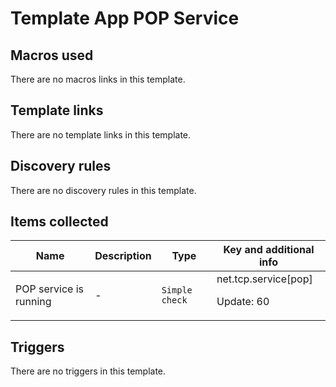 # Template App POP Service

## Macros used

There are no macros links in this template.

## Template links

There are no template links in this template.

## Discovery rules

There are no discovery rules in this template.

## Items collected

|Name|Description|Type|Key and additional info|
|----|-----------|----|----|
|POP service is running|<p>-</p>|`Simple check`|net.tcp.service[pop]<p>Update: 60</p>|
## Triggers

There are no triggers in this template.

